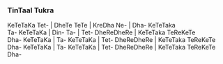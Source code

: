 ### TinTaal Tukra

KeTeTaKa Tet- | DheTe TeTe | KreDha Ne- | Dha- KeTeTaka  
Ta- KeTeTaKa | Din- Ta- | Tet- DheReDheRe | KeTeTaka TeReKeTe  
Dha- KeTeTaKa | Ta- KeTeTaKa | Tet- DheReDheRe | KeTeTaka TeReKeTe  
Dha- KeTeTaKa | Ta- KeTeTaKa | Tet- DheReDheRe | KeTeTaka TeReKeTe  
Dha-  
